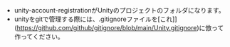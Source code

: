- unity-account-registrationがUnityのプロジェクトのフォルダになります。
- unityをgitで管理する際には、.gitignoreファイルを[これ]](https://github.com/github/gitignore/blob/main/Unity.gitignore)に倣って作ってください。 
